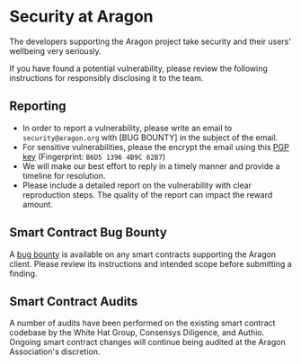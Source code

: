 # Security at Aragon

The developers supporting the Aragon project take security and their users' wellbeing very seriously.

If you have found a potential vulnerability, please review the following instructions for responsibly disclosing it to the team.

## Reporting

- In order to report a vulnerability, please write an email to `security@aragon.org` with [BUG BOUNTY] in the subject of the email.
- For sensitive vulnerabilities, please the encrypt the email using this [PGP key](rsc/security.asc) (Fingerprint: `B6D5 1396 4B9C 62B7`)
- We will make our best effort to reply in a timely manner and provide a timeline for resolution.
- Please include a detailed report on the vulnerability with clear reproduction steps. The quality of the report can impact the reward amount.

## Smart Contract Bug Bounty

A [bug bounty](./bug_bounty) is available on any smart contracts supporting the Aragon client. Please review its instructions and intended scope before submitting a finding.

## Smart Contract Audits

A number of audits have been performed on the existing smart contract codebase by the White Hat Group, Consensys Diligence, and Authio. Ongoing smart contract changes will continue being audited at the Aragon Association's discretion.
